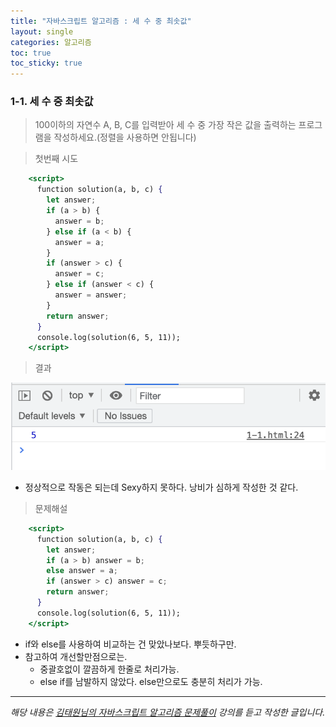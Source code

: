 ```yaml
---
title: "자바스크립트 알고리즘 : 세 수 중 최솟값"
layout: single
categories: 알고리즘
toc: true
toc_sticky: true
---
```


### 1-1. 세 수 중 최솟값

> 100이하의 자연수 A, B, C를 입력받아 세 수 중 가장 작은 값을 출력하는 프로그램을 작성하세요.(정렬을 사용하면 안됩니다)

> 첫번째 시도

```jsx
    <script>
      function solution(a, b, c) {
        let answer;
        if (a > b) {
          answer = b;
        } else if (a < b) {
          answer = a;
        }
        if (answer > c) {
          answer = c;
        } else if (answer < c) {
          answer = answer;
        }
        return answer;
      }
      console.log(solution(6, 5, 11));
    </script>
```

> 결과

![1](/assets/images/algorithm/algo1.png)

- 정상적으로 작동은 되는데 Sexy하지 못하다. 낭비가 심하게 작성한 것 같다.

> 문제해설

```jsx
    <script>
      function solution(a, b, c) {
        let answer;
        if (a > b) answer = b;
        else answer = a;
        if (answer > c) answer = c;
        return answer;
      }
      console.log(solution(6, 5, 11));
    </script>
```

- if와 else를 사용하여 비교하는 건 맞았나보다. 뿌듯하구만.
- 참고하여 개선할만점으로는.
  - 중괄호없이 깔끔하게 한줄로 처리가능.
  - else if를 남발하지 않았다. else만으로도 충분히 처리가 가능.

---

_해당 내용은 [김태원님의 자바스크립트 알고리즘 문제풀이](https://www.inflearn.com/course/%EC%9E%90%EB%B0%94%EC%8A%A4%ED%81%AC%EB%A6%BD%ED%8A%B8-%EC%95%8C%EA%B3%A0%EB%A6%AC%EC%A6%98-%EB%AC%B8%EC%A0%9C%ED%92%80%EC%9D%B4/dashboard) 강의를 듣고 작성한 글입니다._
